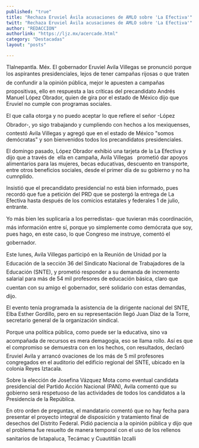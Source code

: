 ```yaml
---
published: "true"
title: "Rechaza Eruviel Ávila acusaciones de AMLO sobre 'La Efectiva'"
twitt: "Rechaza Eruviel Ávila acusaciones de AMLO sobre 'La Efectiva'"
author: "REDACCION"
authorlink: "https://ljz.mx/acercade.html"
category: "Destacadas"
layout: "posts"

---
```



  Tlalnepantla. Méx. El gobernador Eruviel Avila Villegas se pronunció porque los aspirantes presidenciales, lejos de tener campañas rijosas o que traten de confundir a la opinión pública, mejor le apuesten a campañas propositivas, ello en respuesta a las críticas del precandidato Andrés Manuel López Obrador, quien de gira por el estado de México dijo que Eruviel no cumple con programas sociales.



  El que calla otorga y no puedo aceptar lo que refiere el señor -López Obrador-, yo sigo trabajando y cumpliendo con hechos a los mexiquenses, contestó Avila Villegas y agregó que en el estado de México "somos demócratas" y son bienvenidos todos los precandidatos presidenciales.



  El domingo pasado, López Obrador exhibió una tarjeta de la La Efectiva y  dijo que a través de  ella en campaña, Avila Villegas   prometió dar apoyos alimentarios para las mujeres, becas educativas, descuento en transporte, entre otros beneficios sociales, desde el primer día de su gobierno y no ha cumnplido.



  Insistió que el precandidato presidencial no está bien informado, pues recordó que fue a petición del PRD que se postergó la entrega de La Efectiva hasta después de los comicios estatales y federales 1 de julio, entrante.



  Yo más bien les suplicaría a los perredistas- que tuvieran más coordinación, más información entre sí, porque yo simplemente como demócrata que soy, pues hago, en este caso, lo que Congreso me instruye, comentó el gobernador.



  Este lunes, Avila Villegas participó en la Reunión de Unidad por la Educación de la sección 36 del Sindicato Nacional de Trabajadores de la Educación (SNTE), y prometió responder a su demanda de incremento salarial para más de 54 mil profesores de educación básica, claro que cuentan con su amigo el gobernador, seré solidario con estas demandas, dijo.



  El evento tenía programada la asistencia de la dirigente nacional del SNTE, Elba Esther Gordillo, pero en su representación llegó Juan Díaz de la Torre, secretario general de la organización sindical.



  Porque una política pública, como puede ser la educativa, sino va acompañada de recursos es mera demagogia, eso se llama rollo. Así es que el compromiso se demuestra con en los hechos, con resultados, declaró Eruviel Avila y arrancó ovaciones de los más de 5 mil profesores congregados en el auditorio del edificio regional del SNTE, ubicado en la colonia Reyes Iztacala.



  Sobre la elección de Josefina Vázquez Mota como eventual candidata presidencial del Partido Acción Nacional (PAN), Avila comentó que su gobierno será respetuoso de las actividades de todos los candidatos a la Presidencia de la República.



  En otro orden de preguntas, el mandatario comentó que no hay fecha para presentar el proyecto integral de disposición y tratamiento final de desechos del Distrito Federal. Pidió paciencia a la opinión pública y dijo que el problema fue resuelto de manera temporal con el uso de los rellenos sanitarios de Ixtapaluca, Tecámac y Cuautitlán Izcalli

